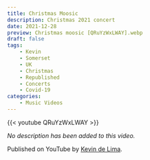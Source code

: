 ```yaml
---
title: Christmas Moosic
description: Christmas 2021 concert
date: 2021-12-28
preview: Christmas moosic [QRuYzWxLWAY].webp
draft: false
tags:
    - Kevin
    - Somerset
    - UK
    - Christmas
    - Republished
    - Concerts
    - Covid-19
categories:
    - Music Videos
---
```


{{< youtube QRuYzWxLWAY >}}

*No description has been added to this video.*

Published on YouTube by [Kevin de Lima].

[Kevin de Lima]: https://www.youtube.com/@kevvocello/videos
